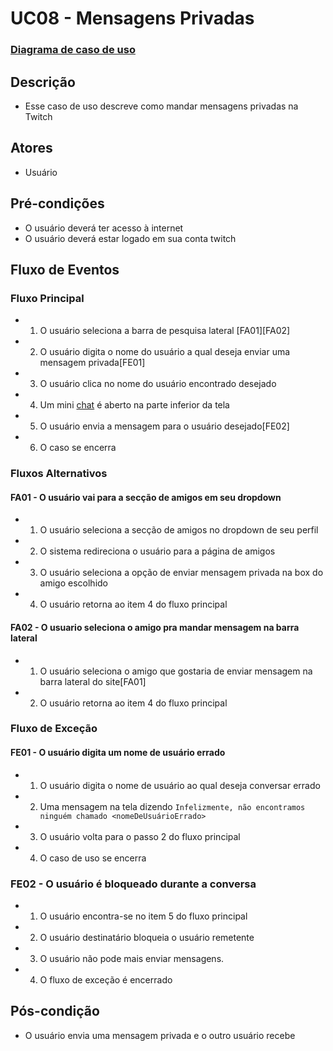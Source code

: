 # UC08 - Mensagens Privadas
### [Diagrama de caso de uso](Diagrama-Mensagens-Privadas)
## Descrição
* Esse caso de uso descreve como mandar mensagens privadas na Twitch

## Atores
* Usuário

## Pré-condições
* O usuário deverá ter acesso à internet
* O usuário deverá estar logado em sua conta twitch

## Fluxo de Eventos
### Fluxo Principal
* 1. O usuário seleciona a barra de pesquisa lateral [FA01][FA02]
* 2. O usuário digita o nome do usuário a qual deseja enviar uma mensagem privada[FE01]
* 3. O usuário clica no nome do usuário encontrado desejado
* 4. Um mini [chat](Group-Chat) é aberto na parte inferior da tela
* 5. O usuário envia a mensagem para o usuário desejado[FE02]
* 6. O caso se encerra



### Fluxos Alternativos
#### FA01 - O usuário vai para a secção de amigos em seu dropdown
* 1. O usuário seleciona a secção de amigos no dropdown de seu perfil
* 2. O sistema redireciona o usuário para a página de amigos
* 3. O usuário seleciona a opção de enviar mensagem privada na box do amigo escolhido
* 4. O usuário retorna ao item 4 do fluxo principal

#### FA02 - O usuario seleciona o amigo pra mandar mensagem na barra lateral
* 1. O usuário seleciona o amigo que gostaria de enviar mensagem na barra lateral do site[FA01]
* 2. O usuário retorna ao item 4 do fluxo principal



### Fluxo de Exceção

#### FE01 - O usuário digita um nome de usuário errado
* 1. O usuário digita o nome de usuário ao qual deseja conversar errado
* 2. Uma mensagem na tela dizendo ```Infelizmente, não encontramos ninguém chamado <nomeDeUsuárioErrado>```
* 3. O usuário volta para o passo 2 do fluxo principal
* 4. O caso de uso se encerra

### FE02 -  O usuário é bloqueado durante a conversa
* 1. O usuário encontra-se no item 5 do fluxo principal
* 2. O usuário destinatário bloqueia o usuário remetente
* 3. O usuário não pode mais enviar mensagens.
* 4. O fluxo de exceção é encerrado

## Pós-condição
* O usuário envia uma mensagem privada e o outro usuário recebe
